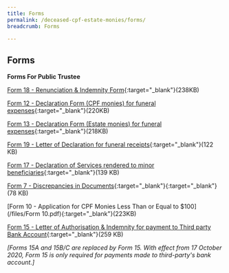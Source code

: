 ```yaml
---
title: Forms
permalink: /deceased-cpf-estate-monies/forms/
breadcrumb: Forms

---
```



Forms
---

**Forms For Public Trustee**<br>

[Form 18 - Renunciation & Indemnity Form](/files/RenunciationandIndemnity(Form18)Feb2020.pdf){:target="_blank"}(238KB)

[Form 12 - Declaration Form (CPF monies) for funeral expenses](/Declarationform(CPFMonies)forfuneralexpenses(Form12).pdf){:target="_blank"}(220KB)

[Form 13 - Declaration Form (Estate monies) for funeral expenses](/Declarationform(EstateMonies)forfuneralexpenses(Form13).pdf){:target="_blank"}(218KB)

[Form 19 - Letter of Declaration for funeral receipts](/files/Form%2019_Letter%20of%20Declaration%20for%20Funeral%20Receipts.pdf){:target="_blank"}(122 KB)

[Form 17 - Declaration of Services rendered to minor beneficiaries](/files/DeclarationofServicesrenderedtoMinor(Form17).pdf){:target="_blank"}(139 KB)

[Form 7 - Discrepancies in Documents](/files/DiscrepanciesinDocuments(Form7).pdf){:target="_blank"}{:target="_blank"} (78 KB)

[Form 10 - Application for CPF Monies Less Than or Equal to $100](/files/Form 10.pdf){:target="_blank"}(223KB)

[Form 15 - Letter of Authorisation & Indemnity for payment to Third party Bank Account](/files/Form%2015.pdf){:target="_blank"}(259 KB)

*[Forms 15A and 15B/C are replaced by Form 15. With effect from 17 October 2020, Form 15 is only required for payments made to third-party's bank account.]*

